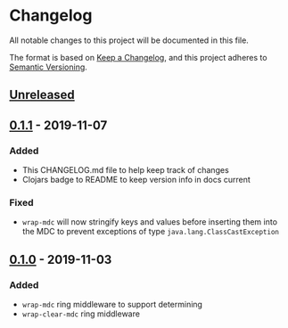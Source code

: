 # Changelog
All notable changes to this project will be documented in this file.

The format is based on [Keep a Changelog](https://keepachangelog.com/en/1.0.0/),
and this project adheres to [Semantic Versioning](https://semver.org/spec/v2.0.0.html).

## [Unreleased]

## [0.1.1] - 2019-11-07
### Added
- This CHANGELOG.md file to help keep track of changes
- Clojars badge to README to keep version info in docs current

### Fixed
- `wrap-mdc` will now stringify keys and values before inserting them into the
  MDC to prevent exceptions of type `java.lang.ClassCastException`

## [0.1.0] - 2019-11-03
### Added
- `wrap-mdc` ring middleware to support determining
- `wrap-clear-mdc` ring middleware

[Unreleased]: https://github.com/tessellator/ring-mdc/compare/v0.1.1...HEAD
[0.1.1]: https://github.com/tessellator/ring-mdc/compare/v0.1.0...v0.1.1
[0.1.0]: https://github.com/tessellator/ring-mdc/releases/tag/v0.1.0
